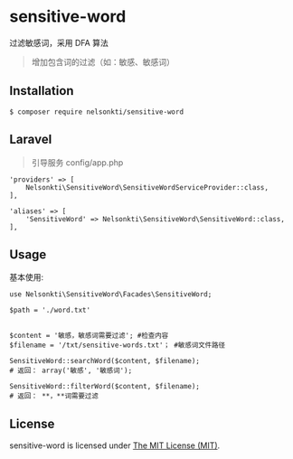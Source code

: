# sensitive-word
过滤敏感词，采用 DFA 算法
> 增加包含词的过滤（如：敏感、敏感词）

## Installation

```shell
$ composer require nelsonkti/sensitive-word
```

## Laravel
> 引导服务 config/app.php
```
'providers' => [
    Nelsonkti\SensitiveWord\SensitiveWordServiceProvider::class,
],

'aliases' => [
    'SensitiveWord' => Nelsonkti\SensitiveWord\SensitiveWord::class,
],
```

## Usage

基本使用:


```
use Nelsonkti\SensitiveWord\Facades\SensitiveWord;

$path = './word.txt'


$content = '敏感，敏感词需要过滤'; #检查内容
$filename = '/txt/sensitive-words.txt'； #敏感词文件路径

SensitiveWord::searchWord($content, $filename);
# 返回： array('敏感', '敏感词');

SensitiveWord::filterWord($content, $filename);
# 返回： **，**词需要过滤

```

## License

sensitive-word is licensed under [The MIT License (MIT)](https://github.com/nelsonkti/sensitive-word/blob/master/LICENSE).
